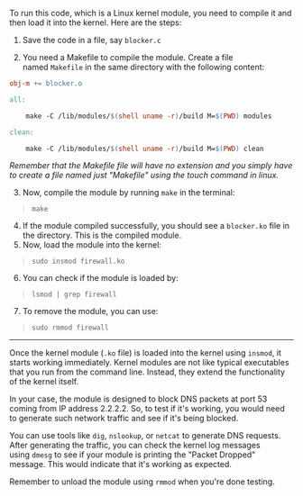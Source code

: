 To run this code, which is a Linux kernel module, you need to compile it and then load it into the kernel. Here are the steps:

1. Save the code in a file, say `blocker.c`
    
2. You need a Makefile to compile the module. Create a file named `Makefile` in the same directory with the following content:
    
```Makefile
obj-m += blocker.o

all:

    make -C /lib/modules/$(shell uname -r)/build M=$(PWD) modules

clean:

    make -C /lib/modules/$(shell uname -r)/build M=$(PWD) clean
```
*Remember that the Makefile file will have no extension and you simply have to create a file named just "Makefile" using the touch command in linux.*

3. Now, compile the module by running `make` in the terminal:
> `make`
4. If the module compiled successfully, you should see a `blocker.ko` file in the directory. This is the compiled module.
5. Now, load the module into the kernel:
> `sudo insmod firewall.ko`
6. You can check if the module is loaded by:
> `lsmod | grep firewall`
7. To remove the module, you can use:
> `sudo rmmod firewall`

---
Once the kernel module (`.ko` file) is loaded into the kernel using `insmod`, it starts working immediately. Kernel modules are not like typical executables that you run from the command line. Instead, they extend the functionality of the kernel itself.

In your case, the module is designed to block DNS packets at port 53 coming from IP address 2.2.2.2. So, to test if it's working, you would need to generate such network traffic and see if it's being blocked.

You can use tools like `dig`, `nslookup`, or `netcat` to generate DNS requests.
After generating the traffic, you can check the kernel log messages using `dmesg` to see if your module is printing the "Packet Dropped" message. This would indicate that it's working as expected.

Remember to unload the module using `rmmod` when you're done testing.
